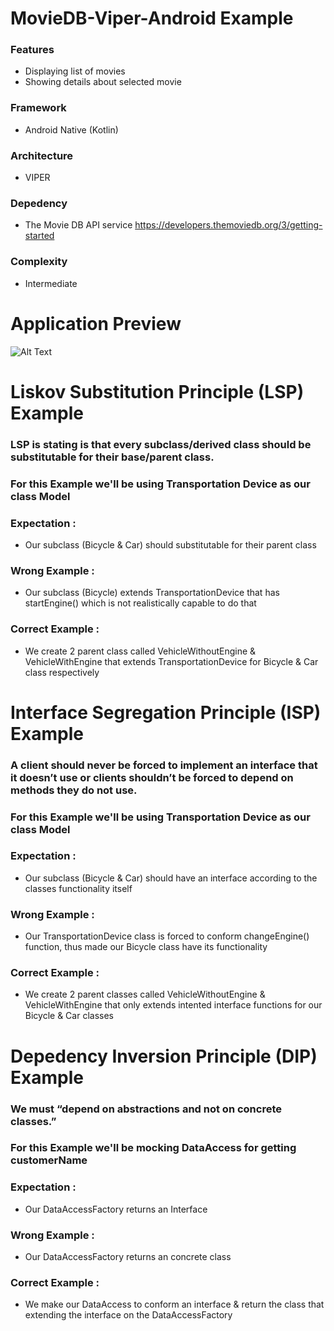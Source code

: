 # MovieDB-Viper-Android Example

### Features
- Displaying list of movies
- Showing details about selected movie

### Framework
- Android Native (Kotlin)

### Architecture
- VIPER

### Depedency
- The Movie DB API service https://developers.themoviedb.org/3/getting-started

### Complexity
- Intermediate 

# Application Preview
![Alt Text](https://media.giphy.com/media/thiCnQc62pzTmyOXjI/giphy.gif)

# Liskov Substitution Principle (LSP) Example

### LSP is stating is that every subclass/derived class should be substitutable for their base/parent class.

### For this Example we'll be using Transportation Device as our class Model

### Expectation : 
- Our subclass (Bicycle & Car) should substitutable for their parent class

### Wrong Example :
- Our subclass (Bicycle) extends TransportationDevice that has startEngine() which is not realistically capable to do that

### Correct Example :
- We create 2 parent class called VehicleWithoutEngine & VehicleWithEngine that extends TransportationDevice for Bicycle & Car class respectively

# Interface Segregation Principle (ISP) Example

### A client should never be forced to implement an interface that it doesn’t use or clients shouldn’t be forced to depend on methods they do not use.

### For this Example we'll be using Transportation Device as our class Model

### Expectation : 
- Our subclass (Bicycle & Car) should have an interface according to the classes functionality itself  

### Wrong Example :
- Our TransportationDevice class is forced to conform changeEngine() function, thus made our Bicycle class have its functionality 

### Correct Example :
- We create 2 parent classes called VehicleWithoutEngine & VehicleWithEngine that only extends intented interface functions for our Bicycle & Car classes

# Depedency Inversion Principle (DIP) Example

### We must “depend on abstractions and not on concrete classes.”

### For this Example we'll be mocking DataAccess for getting customerName

### Expectation : 
- Our DataAccessFactory returns an Interface  

### Wrong Example :
- Our DataAccessFactory returns an concrete class 

### Correct Example :
- We make our DataAccess to conform an interface & return the class that extending the interface on the DataAccessFactory
